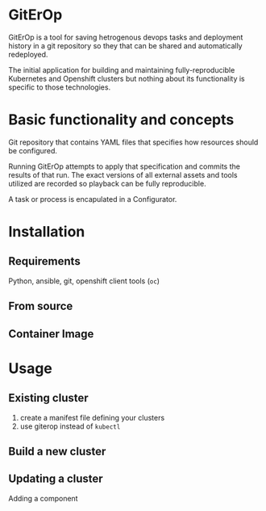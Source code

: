 # GitErOp

GitErOp is a tool for saving hetrogenous devops tasks and deployment history in a git repository so they that can be shared and automatically redeployed.

The initial application for building and maintaining fully-reproducible Kubernetes and Openshift clusters but nothing about its functionality is specific to those technologies.

# Basic functionality and concepts

Git repository that contains YAML files that specifies how resources should be configured.

Running GitErOp attempts to apply that specification and commits the results of that run. The exact versions of all external assets and tools utilized are recorded so playback can be fully reproducible.

A task or process is encapulated in a Configurator.


# Installation

## Requirements

Python, ansible, git, openshift client tools (`oc`)

## From source

## Container Image

# Usage

## Existing cluster

1. create a manifest file defining your clusters
2. use giterop instead of `kubectl`

## Build a new cluster

## Updating a cluster

Adding a component

